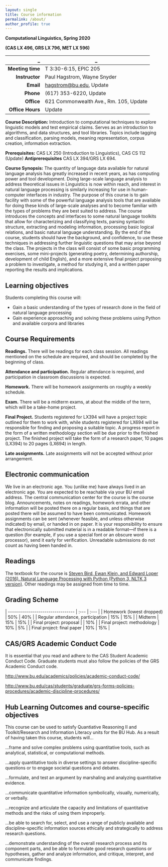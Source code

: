 ```yaml
---
layout: single
title: Course information
permalink: /about/
author_profile: true
---
```


**Computational Linguistics, Spring 2020**

**(CAS LX 496, GRS LX 796, MET LX 596)**

_ | _
----: | ----
**Meeting time** | T 3:30-6:15, EPIC 205
**Instructor** | Paul Hagstrom, Wayne Snyder
**Email** | hagstrom@bu.edu, Update
**Phone** | (617) 353-6220, Update
**Office** | 621 Commonwealth Ave., Rm. 105, Update
**Office Hours** | Update

**Course Description:** Introduction to computational techniques to explore linguistic models and test empirical claims. Serves as an introduction to algorithms, and data structures, and tool libraries. Topics include tagging and classification, parsing models, meaning representation, corpus creation, information extraction.

**Prerequisites:** CAS LX 250 (Introduction to Linguistics), CAS CS 112 (Update)
**Antiprerequisites** CAS LX 394/GRS LX 694.

**Course Synopsis:** The quantity of language data available for natural language analysis has greatly increased in recent years, as has computing power and tool development. Doing large-scale language analysis to address theoretical issues in Linguistics is now within reach, and interest in natural language processing is similarly increasing for use in human-computer interfaces in industry. The purpose of this course is to gain facility with some of the powerful language analysis tools that are available for doing these kinds of large-scale analyses and to become familiar with the types of problems they are best suited to address. The course introduces the concepts and interfaces to some natural language toolkits that allow for characterizing and classifying texts, parsing syntactic structure, extracting and modeling information, processing basic logical relations, and basic natural language understanding. By the end of the course, students should have the background, and confidence, to use these techniques in addressing further linguistic questions that may arise beyond the class. The projects in the class will consist of some basic programming exercises, some mini-projects (generating poetry, determining authorship, development of child English), and a more extensive final project proposing a problem to investigate, a method for studying it, and a written paper reporting the results and implications.

## Learning objectives ##

Students completing this course will:

* Gain a basic understanding of the types of research done in the field of natural language processing
* Gain experience approaching and solving these problems using Python and available corpora and libraries

## Course Requirements ##

**Readings.** There will be readings for each class session. All readings mentioned on the schedule are required, and should be completed by the beginning of class.

**Attendance and participation.** Regular attendance is required, and participation in classroom discussions is expected.

**Homework.** There will be homework assignments on roughly a weekly schedule.

**Exam.** There will be a midterm exams, at about the middle of the term, which will be a take-home project.

**Final Project.** Students registered for LX394 will have a project topic outlined for them to work with, while students registered for LX694 will be responsible for finding and proposing a suitable topic.  A progress report in the form of a written methodology section will be due prior to the finished project. The finished project will take the form of a research paper, 10 pages (LX394) to 20 pages (LX694) in length.

**Late assignments.** Late assignments will not be accepted without prior arrangement.

## Electronic communication ##

We live in an electronic age. You (unlike me) have always lived in an electronic age. You are expected to be reachable via your BU email address. The central communication center for the course is the course blog. Announcements, notes on readings, homework errata, and other information will be posted there on a regular basis, and things that are posted there will be assumed to have been communicated. Homework assignments can be sent (whenever feasible, and unless otherwise indicated) by email, or handed in on paper. It is your responsibility to ensure that electronically submitted material is in a readable format—if there is a question (for example, if you use a special font or an obscure word processor), send it early for verification. Unreadable submissions do not count as having been handed in.

## Readings ##

The textbook for the course is [Steven Bird, Ewan Klein, and Edward Loper (2016). Natural Language Processing with Python (Python 3, NLTK 3 version)](http://nltk.org/book). Other readings may be assigned from time to time.

## Grading Scheme ##

| --------------------------------- | :--- | :--- |
| Homework (lowest dropped)         | 50%  | 40%  |
| Regular attendance, participation | 15%  | 15%  |
| Midterm                           | 15%  | 15%  |
| Final project: proposal           |      | 10%  |
| Final project: methodology        | 10%  | 5%  |
| Final project: final paper        | 10%  | 15%  |


## CAS/GRS Academic Conduct Code ##

It is essential that you read and adhere to the CAS Student Academic Conduct Code. Graduate students must also follow the policies of the GRS Academic Conduct code.

<http://www.bu.edu/academics/policies/academic-conduct-code/>

<http://www.bu.edu/cas/students/graduate/grs-forms-policies-procedures/academic-discipline-procedures/>

## Hub Learning Outcomes and course-specific objectives ##

This course can be used to satisfy Quantiative Reasoning II and Toolkit/Research and Information Literacy units for the BU Hub. As a result of having taken this course, students will...

...frame and solve complex problems using quantitative tools, such as analytical, statistical, or computational methods.

...apply quantitative tools in diverse settings to answer discipline-specific questions or to engage societal questions and debates.

...formulate, and test an argument by marshaling and analyzing quantitative evidence.

...communicate quantitative information symbolically, visually, numerically, or verbally.

...recognize and articulate the capacity and limitations of quantitative methods and the risks of using them improperly.

...be able to search for, select, and use a range of publicly available and discipline-specific information sources ethically and strategically to address research questions.

...demonstrate understanding of the overall research process and its component parts, and be able to formulate good research questions or hypotheses, gather and analyze information, and critique, interpret, and communicate findings.

